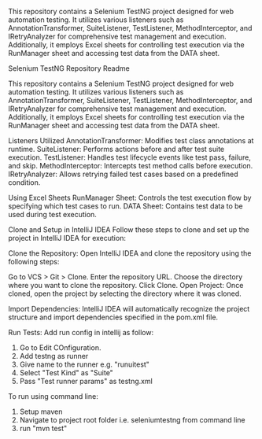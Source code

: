 This repository contains a Selenium TestNG project designed for web automation testing. It utilizes various listeners such as AnnotationTransformer, SuiteListener, TestListener, MethodInterceptor, and IRetryAnalyzer for comprehensive test management and execution. Additionally, it employs Excel sheets for controlling test execution via the RunManager sheet and accessing test data from the DATA sheet.

Selenium TestNG Repository Readme

This repository contains a Selenium TestNG project designed for web automation testing. It utilizes various listeners such as AnnotationTransformer, SuiteListener, TestListener, MethodInterceptor, and IRetryAnalyzer for comprehensive test management and execution. Additionally, it employs Excel sheets for controlling test execution via the RunManager sheet and accessing test data from the DATA sheet.

Listeners Utilized
AnnotationTransformer: Modifies test class annotations at runtime.
SuiteListener: Performs actions before and after test suite execution.
TestListener: Handles test lifecycle events like test pass, failure, and skip.
MethodInterceptor: Intercepts test method calls before execution.
IRetryAnalyzer: Allows retrying failed test cases based on a predefined condition.

Using Excel Sheets
RunManager Sheet: Controls the test execution flow by specifying which test cases to run.
DATA Sheet: Contains test data to be used during test execution.

Clone and Setup in IntelliJ IDEA
Follow these steps to clone and set up the project in IntelliJ IDEA for execution:

Clone the Repository: Open IntelliJ IDEA and clone the repository using the following steps:

Go to VCS > Git > Clone.
Enter the repository URL.
Choose the directory where you want to clone the repository.
Click Clone.
Open Project: Once cloned, open the project by selecting the directory where it was cloned.

Import Dependencies: IntelliJ IDEA will automatically recognize the project structure and import dependencies specified in the pom.xml file.

Run Tests: Add run config in intellij as follow:
1. Go to Edit COnfiguration.
2. Add testng as runner
3. Give name to the runner e.g. "runuitest"
4. Select "Test Kind" as "Suite"
5. Pass "Test runner params" as testng.xml

To run using command line:
1. Setup maven
2. Navigate to project root folder i.e. seleniumtestng from command line
3. run "mvn test"
